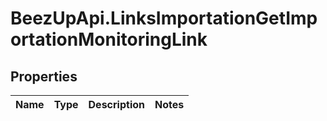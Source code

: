 # BeezUpApi.LinksImportationGetImportationMonitoringLink

## Properties
Name | Type | Description | Notes
------------ | ------------- | ------------- | -------------


